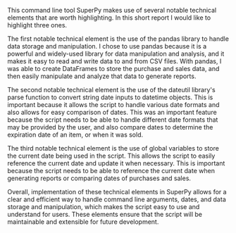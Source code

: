 This command line tool SuperPy makes use of several notable technical elements that are worth highlighting. In this short report I would like to highlight three ones.

The first notable technical element is the use of the pandas library to handle data storage and manipulation. I chose to use pandas because it is a powerful and widely-used library for data manipulation and analysis, and it makes it easy to read and write data to and from CSV files. With pandas, I was able to create DataFrames to store the purchase and sales data, and then easily manipulate and analyze that data to generate reports.

The second notable technical element is the use of the dateutil library's parse function to convert string date inputs to datetime objects. This is important because it allows the script to handle various date formats and also allows for easy comparison of dates. This was an important feature because the script needs to be able to handle different date formats that may be provided by the user, and also compare dates to determine the expiration date of an item, or when it was sold.

The third notable technical element is the use of global variables to store the current date being used in the script. This allows the script to easily reference the current date and update it when necessary. This is important because the script needs to be able to reference the current date when generating reports or comparing dates of purchases and sales.

Overall, implementation of these technical elements in SuperPy allows for a clear and efficient way to handle command line arguments, dates, and data storage and manipulation, which makes the script easy to use and understand for users. These elements ensure that the script will be maintainable and extensible for future development.